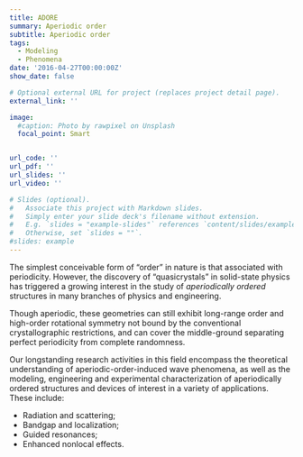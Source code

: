 ```yaml
---
title: ADORE
summary: Aperiodic order
subtitle: Aperiodic order
tags:
  - Modeling
  - Phenomena
date: '2016-04-27T00:00:00Z'
show_date: false

# Optional external URL for project (replaces project detail page).
external_link: ''

image:
  #caption: Photo by rawpixel on Unsplash
  focal_point: Smart


url_code: ''
url_pdf: ''
url_slides: ''
url_video: ''

# Slides (optional).
#   Associate this project with Markdown slides.
#   Simply enter your slide deck's filename without extension.
#   E.g. `slides = "example-slides"` references `content/slides/example-slides.md`.
#   Otherwise, set `slides = ""`.
#slides: example
---
```


The simplest conceivable form of “order” in nature is that associated with periodicity. However, the discovery of “quasicrystals” in solid-state physics has triggered a growing interest in the study of *aperiodically ordered* structures in many branches of physics and engineering.

Though aperiodic, these geometries can still exhibit long-range order and high-order rotational symmetry not bound by the conventional crystallographic restrictions, and can cover the middle-ground separating perfect periodicity from complete randomness.

Our longstanding research activities in this field encompass the theoretical understanding of aperiodic-order-induced wave phenomena, as well as the modeling, engineering and experimental characterization of aperiodically ordered structures and devices of interest in a variety of applications. These include:
- Radiation and scattering;
- Bandgap and localization;
- Guided resonances;
- Enhanced nonlocal effects.

